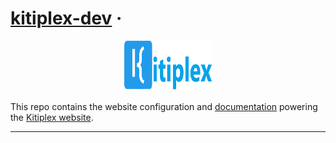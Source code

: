 # [kitiplex-dev](https://github.com/kitiplex) &middot;

<div align="center">
  <div>
    <img src="./website/static/img/main/kitiplex-svg-banner.svg" width="140" height="80"/>
</div>

</div>

This repo contains the website configuration and [documentation](https://kitiplex.vercel.app/docs/projects/featured/kitiplex-web/) powering the [Kitiplex website](https://kitiplex.vercel.app/). 

***